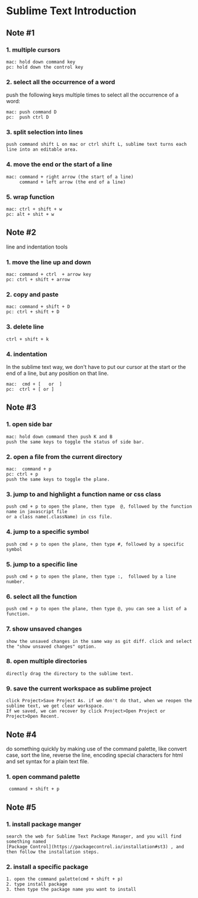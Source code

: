 # Sublime Text Introduction

## Note #1
### 1. **multiple cursors**
```
mac: hold down command key
pc: hold down the control key
```

### 2. **select all the occurrence of a word**
push the following keys multiple times to select all the occurrence of a word:
```
mac: push command D
pc:  push ctrl D
```

### 3. **split selection into lines**
```push command shift L on mac or ctrl shift L, sublime text turns each line into an editable area.```

### 4. **move the end or the start of a line**
```
mac: command + right arrow (the start of a line)
     command + left arrow (the end of a line)
```

### 5. **wrap function**
```
mac: ctrl + shift + w
pc: alt + shit + w
```

## Note #2
line and indentation tools

### 1. **move the line up and down**
```
mac: command + ctrl  + arrow key
pc: ctrl + shift + arrow
```
    
### 2. **copy and paste**
```
mac: command + shift + D
pc: ctrl + shift + D
```

### 3. **delete line**
```ctrl + shift + k```

### 4. **indentation**
In the sublime text way, we don't have to put our cursor at the start or the end of a line, 
but any position on that line.
```
mac:  cmd + [   or  ]
pc:  ctrl + [ or ]
```

## Note #3

### 1. **open side bar**
```
mac: hold down command then push K and B
push the same keys to toggle the status of side bar.
```

### 2. **open a file from the current directory**
```
mac:  command + p
pc: ctrl + p
push the same keys to toggle the plane.
```

### 3. **jump to and highlight a function name or css class**
```
push cmd + p to open the plane, then type  @, followed by the function name in javascript file 
or a class name(.className) in css file.
```

### 4. **jump to a specific symbol**
```
push cmd + p to open the plane, then type #, followed by a specific symbol
```

### 5. **jump to a specific line**
```push cmd + p to open the plane, then type :,  followed by a line number.```

### 6. **select all the function**
```push cmd + p to open the plane, then type @, you can see a list of a function.```

### 7. **show unsaved changes**
```show the unsaved changes in the same way as git diff. click and select the "show unsaved changes" option.```

### 8. **open multiple directories**
```directly drag the directory to the sublime text.```

### 9. **save the current workspace as sublime project**
```
click Project>Save Project As. if we don't do that, when we reopen the sublime text, we get clear workspace. 
If we saved, we can recover by click Project>Open Project or Project>Open Recent.
```

## Note #4
do something quickly by making use of the command palette, like convert case, sort the line,
reverse the line, encoding special characters for html and set syntax for a plain text file.

### 1. **open command palette**
``` command + shift + p```

## Note #5

### 1. **install package manger**
``` 
search the web for Sublime Text Package Manager, and you will find something named
[Package Control](https://packagecontrol.io/installation#st3) , and then follow the installation steps.
```

### 2. **install a specific package**
```
1. open the command palette(cmd + shift + p)
2. type install package
3. then type the package name you want to install
```
